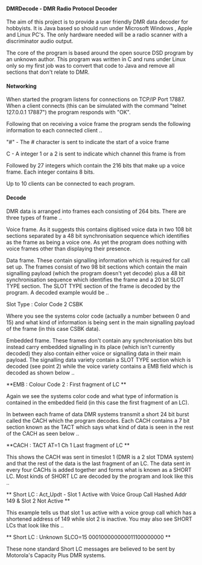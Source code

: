 #### DMRDecode - DMR Radio Protocol Decoder
The aim of this project is to provide a user friendly DMR data decoder for hobbyists. It is Java based so should run under Microsoft Windows , Apple and Linux PC's. The only hardware needed will be a radio scanner with a discriminator audio output.

The core of the program is based around the open source DSD program by an unknown author. This program was written in C and runs under Linux only so my first job was to convert that code to Java and remove all sections that don't relate to DMR.

#### Networking
When started the program listens for connections on TCP/IP Port 17887. When a client connects (this can be simulated with the command "telnet 127.0.0.1 17887") the program responds with "OK".

Following that on receiving a voice frame the program sends the following information to each connected client ..

"#" - The # character is sent to indicate the start of a voice frame

C - A integer 1 or a 2 is sent to indicate which channel this frame is from

Followed by 27 integers which contain the 216 bits that make up a voice frame. Each integer contains 8 bits.

Up to 10 clients can be connected to each program.

#### Decode
DMR data is arranged into frames each consisting of 264 bits. There are three types of frame ..

Voice frame. As it suggests this contains digitised voice data in two 108 bit sections separated by a 48 bit synchronisation sequence which identifies as the frame as being a voice one. As yet the program does nothing with voice frames other than displaying their presence.

Data frame. These contain signalling information which is required for call set up. The frames consist of two 98 bit sections which contain the main signalling payload (which the program doesn't yet decode) plus a 48 bit synchronisation sequence which identifies the frame and a 20 bit SLOT TYPE section. The SLOT TYPE section of the frame is decoded by the program. A decoded example would be ..

Slot Type : Color Code 2 CSBK

Where you see the systems color code (actually a number between 0 and 15) and what kind of information is being sent in the main signalling payload of the frame (in this case CSBK data).

Embedded frame. These frames don't contain any synchronisation bits but instead carry embedded signalling in its place (which isn't currently decoded) they also contain either voice or signalling data in their main payload. The signalling data variety contain a SLOT TYPE section which is decoded (see point 2) while the voice variety contains a EMB field which is decoded as shown below ..

**EMB : Colour Code 2 : First fragment of LC **

Again we see the systems color code and what type of information is contained in the embedded field (in this case the first fragment of an LC).

In between each frame of data DMR systems transmit a short 24 bit burst called the CACH which the program decodes. Each CACH contains a 7 bit section known as the TACT which says what kind of data is seen in the rest of the CACH as seen below ..

**CACH : TACT AT=1 Ch 1 Last fragment of LC **

This shows the CACH was sent in timeslot 1 (DMR is a 2 slot TDMA system) and that the rest of the data is the last fragment of an LC. The data sent in every four CACHs is added together and forms what is known as a SHORT LC. Most kinds of SHORT LC are decoded by the program and look like this ..

** Short LC : Act_Updt - Slot 1 Active with Voice Group Call Hashed Addr 149 & Slot 2 Not Active **

This example tells us that slot 1 us active with a voice group call which has a shortened address of 149 while slot 2 is inactive. You may also see SHORT LCs that look like this ..

** Short LC : Unknown SLCO=15 000100000000011100000000 **

These none standard Short LC messages are believed to be sent by Motorola's Capacity Plus DMR systems.
